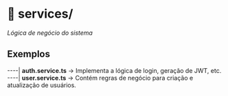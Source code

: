 # 📂 services/
*Lógica de negócio do sistema*<br/>


## Exemplos

----| **auth.service.ts** → Implementa a lógica de login, geração de JWT, etc.<br/>
----| **user.service.ts** → Contém regras de negócio para criação e atualização de usuários.<br/>